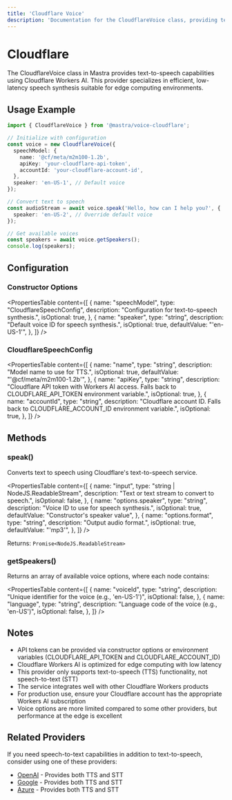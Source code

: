 ```yaml
---
title: 'Cloudflare Voice'
description: 'Documentation for the CloudflareVoice class, providing text-to-speech capabilities using Cloudflare Workers AI.'
---
```


# Cloudflare

The CloudflareVoice class in Mastra provides text-to-speech capabilities using Cloudflare Workers AI. This provider specializes in efficient, low-latency speech synthesis suitable for edge computing environments.

## Usage Example

```typescript
import { CloudflareVoice } from '@mastra/voice-cloudflare';

// Initialize with configuration
const voice = new CloudflareVoice({
  speechModel: {
    name: '@cf/meta/m2m100-1.2b',
    apiKey: 'your-cloudflare-api-token',
    accountId: 'your-cloudflare-account-id',
  },
  speaker: 'en-US-1', // Default voice
});

// Convert text to speech
const audioStream = await voice.speak('Hello, how can I help you?', {
  speaker: 'en-US-2', // Override default voice
});

// Get available voices
const speakers = await voice.getSpeakers();
console.log(speakers);
```

## Configuration

### Constructor Options

<PropertiesTable
content={[
{
name: "speechModel",
type: "CloudflareSpeechConfig",
description: "Configuration for text-to-speech synthesis.",
isOptional: true,
},
{
name: "speaker",
type: "string",
description: "Default voice ID for speech synthesis.",
isOptional: true,
defaultValue: "'en-US-1'",
},
]}
/>

### CloudflareSpeechConfig

<PropertiesTable
content={[
{
name: "name",
type: "string",
description: "Model name to use for TTS.",
isOptional: true,
defaultValue: "'@cf/meta/m2m100-1.2b'",
},
{
name: "apiKey",
type: "string",
description:
"Cloudflare API token with Workers AI access. Falls back to CLOUDFLARE_API_TOKEN environment variable.",
isOptional: true,
},
{
name: "accountId",
type: "string",
description:
"Cloudflare account ID. Falls back to CLOUDFLARE_ACCOUNT_ID environment variable.",
isOptional: true,
},
]}
/>

## Methods

### speak()

Converts text to speech using Cloudflare's text-to-speech service.

<PropertiesTable
content={[
{
name: "input",
type: "string | NodeJS.ReadableStream",
description: "Text or text stream to convert to speech.",
isOptional: false,
},
{
name: "options.speaker",
type: "string",
description: "Voice ID to use for speech synthesis.",
isOptional: true,
defaultValue: "Constructor's speaker value",
},
{
name: "options.format",
type: "string",
description: "Output audio format.",
isOptional: true,
defaultValue: "'mp3'",
},
]}
/>

Returns: `Promise<NodeJS.ReadableStream>`

### getSpeakers()

Returns an array of available voice options, where each node contains:

<PropertiesTable
content={[
{
name: "voiceId",
type: "string",
description: "Unique identifier for the voice (e.g., 'en-US-1')",
isOptional: false,
},
{
name: "language",
type: "string",
description: "Language code of the voice (e.g., 'en-US')",
isOptional: false,
},
]}
/>

## Notes

- API tokens can be provided via constructor options or environment variables (CLOUDFLARE_API_TOKEN and CLOUDFLARE_ACCOUNT_ID)
- Cloudflare Workers AI is optimized for edge computing with low latency
- This provider only supports text-to-speech (TTS) functionality, not speech-to-text (STT)
- The service integrates well with other Cloudflare Workers products
- For production use, ensure your Cloudflare account has the appropriate Workers AI subscription
- Voice options are more limited compared to some other providers, but performance at the edge is excellent

## Related Providers

If you need speech-to-text capabilities in addition to text-to-speech, consider using one of these providers:

- [OpenAI](./openai) - Provides both TTS and STT
- [Google](./google) - Provides both TTS and STT
- [Azure](./azure) - Provides both TTS and STT
